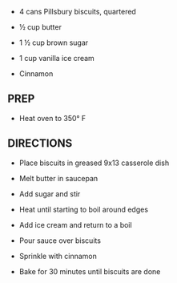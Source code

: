 - 4 cans Pillsbury biscuits, quartered

- ½ cup butter

- 1 ½ cup brown sugar

- 1 cup vanilla ice cream

- Cinnamon

## PREP

- Heat oven to 350° F

## DIRECTIONS

- Place biscuits in greased 9x13 casserole dish

- Melt butter in saucepan

- Add sugar and stir

- Heat until starting to boil around edges

- Add ice cream and return to a boil

- Pour sauce over biscuits

- Sprinkle with cinnamon

- Bake for 30 minutes until biscuits are done
